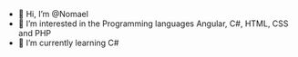 - 👋 Hi, I’m @Nomael
- 👀 I’m interested in the Programming languages Angular, C#, HTML, CSS and PHP
- 🌱 I’m currently learning C#

<!---
Nomael/Nomael is a ✨ special ✨ repository because its `README.md` (this file) appears on your GitHub profile.
You can click the Preview link to take a look at your changes.
--->
